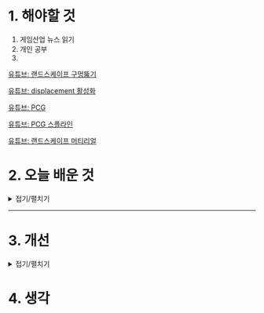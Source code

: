 
# 1. 해야할 것

1. 게임산업 뉴스 읽기 
2. 개인 공부  
3. 

[유튜브: 랜드스케이프 구멍뚫기](https://www.youtube.com/watch?v=bAjoa1D3pFY)

[유튜브: displacement 활성화](https://www.youtube.com/watch?v=oRDmp0RLy7Q)

[유튜브: PCG](https://www.youtube.com/watch?v=7kU-e5QfY7U&t=45s)

[유튜브: PCG 스플라인](https://www.youtube.com/watch?v=zp1pvaZraGM&list=PLA03OHAaHgYpo0enf8p-2oEpja3grLOKZ&index=3)

[유튜브: 랜드스케이프 머티리얼](https://www.youtube.com/watch?v=lSxDpDyAh2k&list=PLhlDHJpnPTG-WUD_dqu0elvgbbhxklWIu)




# 2. 오늘 배운 것

<details>
<summary>접기/펼치기</summary>

## 랜드스케이프 구멍 뚫기
![image](https://github.com/user-attachments/assets/74040448-5f2e-4b0d-9f52-e50618725fe1)


## 랜드스케이프 Displacement
렌더 스크립트 및에 두줄 추가
```
r.Nanite.AllowTessellation=1
r.Nanite.Tessellation=1
```


</details>

****


# 3. 개선


<details>
<summary>접기/펼치기</summary>


</details>



# 4. 생각


